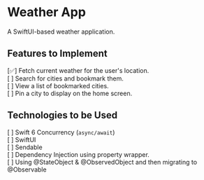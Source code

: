 # Weather App
A SwiftUI-based weather application.

## Features to Implement
[✅] Fetch current weather for the user's location.  
[  ] Search for cities and bookmark them.  
[  ] View a list of bookmarked cities.  
[  ] Pin a city to display on the home screen.  

## Technologies to be Used
[  ] Swift 6 Concurrency (`async/await`)  
[  ] SwiftUI  
[  ] Sendable  
[  ] Dependency Injection using property wrapper.  
[  ] Using @StateObject & @ObservedObject and then migrating to @Observable  
